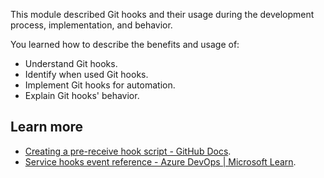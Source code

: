 This module described Git hooks and their usage during the development process, implementation, and behavior.

You learned how to describe the benefits and usage of:

 -  Understand Git hooks.
 -  Identify when used Git hooks.
 -  Implement Git hooks for automation.
 -  Explain Git hooks' behavior.

## Learn more

 -  [Creating a pre-receive hook script - GitHub Docs](https://docs.github.com/enterprise-server@3.1/admin/policies/enforcing-policy-with-pre-receive-hooks/creating-a-pre-receive-hook-script).
 -  [Service hooks event reference - Azure DevOps \| Microsoft Learn](/azure/devops/service-hooks/events).
